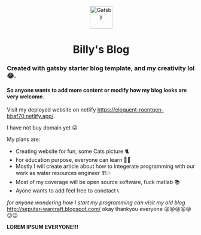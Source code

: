 <p align="center">
  <a href="https://www.gatsbyjs.com">
    <img alt="Gatsby" src="https://www.gatsbyjs.com/Gatsby-Monogram.svg" width="60" />
  </a>
</p>
<h1 align="center">
  Billy's Blog
</h1>
<p>
  
  <h3>Created with gatsby starter blog template, and my creativity lol 😂.</h3>
  <h4>So anyone wants to add more content or modify how my blog looks are very welcome.</h4>
  
  Visit my deployed website on netlify
  <a target="_blank" href="https://eloquent-roentgen-bbaf70.netlify.app/">https://eloquent-roentgen-bbaf70.netlify.app/</a>.
  
  I have not buy domain yet 😜
  
  My plans are:
  <ul>
  <li>Creating website for fun, some Cats picture 🐈</li>
  <li>For education purpose, everyone can learn 👨‍🎓</li>
  <li>Mostly I will create article about how to integerate programming with our work as water resources engineer 🏗💦</li>
  <li>Most of my coverage will be open source software, fuck matlab 📚</li>
  <li>Ayone wants to add feel free to conctact 📞</li>
  </ul>
  
  <em>for anyone wondering how I start my programming can visit my old blog</em>
  <a target="_blank" href="http://http://seputar-warcraft.blogspot.com/">http://seputar-warcraft.blogspot.com/</a>
  okay thankyou everyone
  😜😜😜😜😜😜😜
  
</p>


<footer><strong>LOREM IPSUM EVERYONE!!!</strong></footer>
